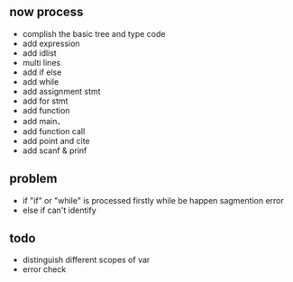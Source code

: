 
## now process
+ complish the basic tree and type code
+ add expression
+ add idlist
+ multi lines
+ add if else
+ add while
+ add assignment stmt
+ add for stmt
+ add function
+ add main、
+ add function call
+ add point and cite
+ add scanf & prinf
## problem
+ if "if" or "while" is processed firstly while be happen sagmention error 
+ else if can't identify
## todo
+ distinguish different scopes of var
+ error check